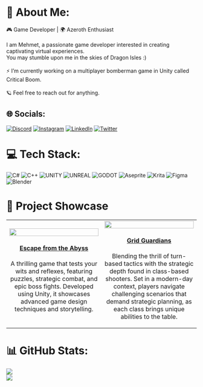 # 🐉 About Me:
🎮 Game Developer | 🌍 Azeroth Enthusiast<br><br>I am Mehmet, a passionate game developer interested in creating captivating virtual experiences.<br>You may stumble upon me in the skies of Dragon Isles :)<br><br>⚡️ I’m currently working on a multiplayer bomberman game in Unity called Critical Boom.<br><br>🪐 Feel free to reach out for anything.


## 🌐 Socials:
[![Discord](https://img.shields.io/badge/Discord-%237289DA.svg?logo=discord&logoColor=white)](https://discord.gg/https://discord.gg/uk6khEeDAg) [![Instagram](https://img.shields.io/badge/Instagram-%23E4405F.svg?logo=Instagram&logoColor=white)](https://instagram.com/sadstorylogan) [![LinkedIn](https://img.shields.io/badge/LinkedIn-%230077B5.svg?logo=linkedin&logoColor=white)](https://linkedin.com/in/mehmet-sezgin-3759b8173) [![Twitter](https://img.shields.io/badge/Twitter-%231DA1F2.svg?logo=Twitter&logoColor=white)](https://twitter.com/sadstorylogan) 

# 💻 Tech Stack:
![C#](https://img.shields.io/badge/c%23-%23239120.svg?style=for-the-badge&logo=c-sharp&logoColor=white) ![C++](https://img.shields.io/badge/c++-%2300599C.svg?style=for-the-badge&logo=c%2B%2B&logoColor=white) ![UNITY](https://img.shields.io/badge/Unity-%2320232a.svg?style=for-the-badge&logo=unity&logoColor=white) ![UNREAL](https://img.shields.io/badge/unreal-%2320232a.svg?style=for-the-badge&logo=unreal-engine&logoColor=white) ![GODOT](https://img.shields.io/badge/godot-3582bb.svg?style=for-the-badge&logo=godot-engine&logoColor=white) ![Aseprite](https://img.shields.io/badge/Aseprite-FFFFFF?style=for-the-badge&logo=Aseprite&logoColor=#7D929E) ![Krita](https://img.shields.io/badge/Krita-203759?style=for-the-badge&logo=krita&logoColor=EEF37B) 	![Figma](https://img.shields.io/badge/figma-%23F24E1E.svg?style=for-the-badge&logo=figma&logoColor=white) ![Blender](https://img.shields.io/badge/blender-%23F5792A.svg?style=for-the-badge&logo=blender&logoColor=white)


# 🚀 Project Showcase
<table>
  <tr>
    <td align="center" width="50%">
      <a href="https://github.com/sadstorylogan/escape-from-the-abyss"><img src="https://github.com/sadstorylogan/sadstorylogan/assets/44436956/89187746-d32b-4073-8899-b6ef2615c061" width="100%" /></a>
      <h4><a href="https://github.com/sadstorylogan/escape-from-the-abyss">Escape from the Abyss</a></h4>
      <p>A thrilling game that tests your wits and reflexes, featuring puzzles, strategic combat, and epic boss fights. Developed using Unity, it showcases advanced game design techniques and storytelling.</p>
    </td>

   <td align="center" width="50%">
      <a href="https://github.com/sadstorylogan/grid-guardians"><img src="https://github.com/sadstorylogan/sadstorylogan/assets/44436956/5e19a9b0-a02a-4471-97ae-1a897d962ce2" width="100%" /></a>
      <h4><a href="https://github.com/sadstorylogan/grid-guardians">Grid Guardians</a></h4>
      <p>Blending the thrill of turn-based tactics with the strategic depth found in class-based shooters. Set in a modern-day context, players navigate challenging scenarios that demand strategic planning, as each class brings unique abilities to the table.</p>
    </td>
     </tr>
</table>








# 📊 GitHub Stats:

![](https://github-readme-streak-stats.herokuapp.com/?user=sadstorylogan&theme=gotham&hide_border=false)<br/>
![](https://github-readme-stats-git-masterrstaa-rickstaa.vercel.app/api/top-langs/?username=sadstorylogan&theme=gotham&hide_border=false&include_all_commits=true&count_private=false&layout=compact)

